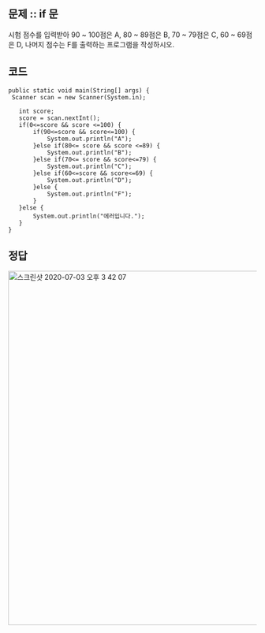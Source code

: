 ## 문제 :: if 문  
 시험 점수를 입력받아 90 ~ 100점은 A, 80 ~ 89점은 B, 70 ~ 79점은 C, 60 ~ 69점은 D, 나머지 점수는 F를 출력하는 프로그램을 작성하시오.  
## 코드
 ```
 public static void main(String[] args) {
  Scanner scan = new Scanner(System.in);
	
	int score;
	score = scan.nextInt();
	if(0<=score && score <=100) {
		if(90<=score && score<=100) {
			System.out.println("A");
		}else if(80<= score && score <=89) {
			System.out.println("B");
		}else if(70<= score && score<=79) {
			System.out.println("C");
		}else if(60<=score && score<=69) {
			System.out.println("D");
		}else {
			System.out.println("F");
		}
	}else {
		System.out.println("에러입니다.");
	}
}

 ```  
 
## 정답
<img width="719" alt="스크린샷 2020-07-03 오후 3 42 07" src="https://user-images.githubusercontent.com/33210124/86440876-38693200-bd46-11ea-940c-1cd26be14b81.png">
